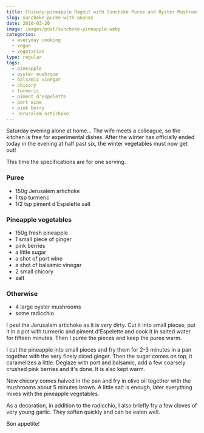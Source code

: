 ```yaml
---
title: Chicory-pineapple Ragout with Sunchoke Puree and Oyster Mushrooms
slug: sunchoke-puree-with-ananas
date: 2010-03-20
image: images/post/sunchoke-pineapple.webp
categories: 
  - everyday cooking
  - vegan
  - vegetarian
type: regular
tags: 
  - pineapple
  - oyster mushroom
  - balsamic vinegar
  - chicory
  - turmeric
  - piment d'espelette
  - port wine
  - pink berry
  - Jerusalem artichoke
---
```


Saturday evening alone at home... The wife meets a colleague, so the kitchen is free for experimental dishes. After the winter has officially ended today in the evening at half past six, the winter vegetables must now get out!

This time the specifications are for one serving.

### Puree

* 150g Jerusalem artichoke 
* 1 tsp turmeric 
* 1/2 tsp piment d'Espelette salt

### Pineapple vegetables

* 150g fresh pineapple 
* 1 small piece of ginger 
* pink berries 
* a little sugar 
* a shot of port wine 
* a shot of balsamic vinegar 
* 2 small chicory 
* salt

### Otherwise

* 4 large oyster mushrooms 
* some radicchio

I peel the Jerusalem artichoke as it is very dirty. Cut it into small pieces, put it in a pot with turmeric and piment d'Espelette and cook it in salted water for fifteen minutes. Then I puree the pieces and keep the puree warm.

I cut the pineapple into small pieces and fry them for 2-3 minutes in a pan together with the very finely diced ginger. Then the sugar comes on top, it caramelizes a little. Deglaze with port and balsamic, add a few coarsely crushed pink berries and it's done. It is also kept warm.

Now chicory comes halved in the pan and fry in olive oil together with the mushrooms about 5 minutes brown. A little salt is enough, later everything mixes with the pineapple vegetables.

As a decoration, in addition to the radicchio, I also briefly fry a few cloves of very young garlic. They soften quickly and can be eaten well.

Bon appetite!